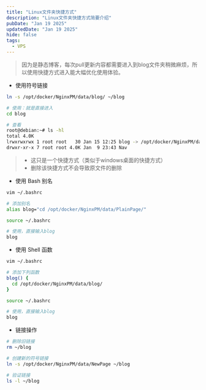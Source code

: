 ```yaml
---
title: "Linux文件夹快捷方式"
description: "Linux文件夹快捷方式简要介绍"
pubDate: "Jan 19 2025"
updatedDate: "Jan 19 2025"
hide: false
tags:
  - VPS
---
```


> 因为是静态博客，每次pull更新内容都需要进入到blog文件夹稍微麻烦，所以使用快捷方式进入能大幅优化使用体验。

- 使用符号链接

```bash
ln -s /opt/docker/NginxPM/data/blog/ ~/blog

# 使用：就是直接进入
cd blog

# 查看
root@debian:~# ls -hl
total 4.0K
lrwxrwxrwx 1 root root   30 Jan 15 12:25 blog -> /opt/docker/NginxPM/data/blog/
drwxr-xr-x 7 root root 4.0K Jan  9 23:43 Nav
```

> - 这只是一个快捷方式（类似于windows桌面的快捷方式）
> - 删除该快捷方式不会导致原文件的删除

- 使用 Bash 别名

```bash
vim ~/.bashrc

# 添加别名
alias blog="cd /opt/docker/NginxPM/data/PlainPage/"

source ~/.bashrc

# 使用，直接输入blog
blog
```

- 使用 Shell 函数

```bash
vim ~/.bashrc

# 添加下列函数
blog() {
  cd /opt/docker/NginxPM/data/blog/
}

source ~/.bashrc

# 使用，直接输入blog
blog
```

- 链接操作

```bash
# 删除旧链接
rm ~/blog

# 创建新的符号链接
ln -s /opt/docker/NginxPM/data/NewPage ~/blog

# 验证链接
ls -l ~/blog
```

